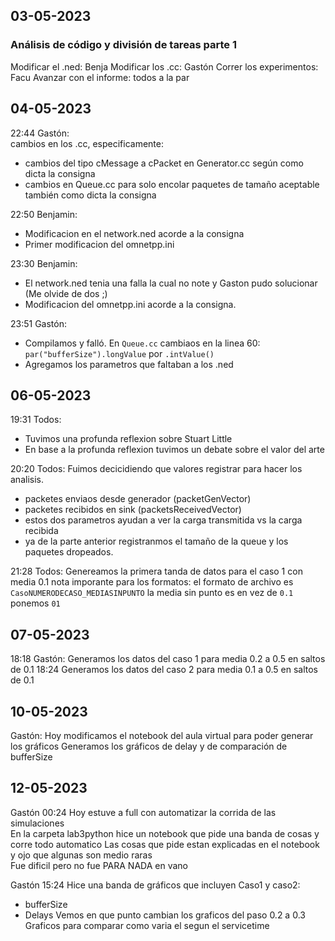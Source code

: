 ## 03-05-2023
### Análisis de código y división de tareas parte 1
Modificar el .ned: Benja
Modificar los .cc: Gastón
Correr los experimentos: Facu
Avanzar con el informe: todos a la par

## 04-05-2023 
22:44 Gastón:  
cambios en los .cc, especificamente:
- cambios del tipo cMessage a cPacket en Generator.cc según como dicta la consigna
- cambios en Queue.cc para solo encolar paquetes de tamaño aceptable también como dicta la consigna

22:50 Benjamin:
- Modificacion en el network.ned acorde a la consigna
- Primer modificacion del omnetpp.ini 

23:30 Benjamin:
- El network.ned tenia una falla la cual no note y Gaston pudo solucionar (Me olvide de dos ;)
- Modificacion del omnetpp.ini acorde a la consigna.

23:51 Gastón:
- Compilamos y falló. En `Queue.cc` cambiaos en la linea 60:
`par("bufferSize").longValue` por `.intValue()`
- Agregamos los parametros que faltaban a los .ned

## 06-05-2023
19:31 Todos:
- Tuvimos una profunda reflexion sobre Stuart Little
- En base a la profunda reflexion tuvimos un debate sobre el valor del arte

20:20 Todos:
Fuimos decicidiendo que valores registrar para hacer los analisis.
- packetes enviaos desde generador (packetGenVector)
- packetes recibidos en sink (packetsReceivedVector)
- estos dos parametros ayudan a ver la carga transmitida vs la carga recibida 
- ya de la parte anterior registranmos el tamaño de la queue y los paquetes dropeados.
  
21:28 Todos:
Genereamos la primera tanda de datos para el caso 1 con media 0.1
nota imporante para los formatos:
el formato de archivo es `CasoNUMERODECASO_MEDIASINPUNTO`
la media sin punto es en vez de `0.1` ponemos `01`

## 07-05-2023
18:18 Gastón:
Generamos los datos del caso 1 para media 0.2 a 0.5 en saltos de 0.1 
18:24 
Generamos los datos del caso 2 para media 0.1 a 0.5 en saltos de 0.1

## 10-05-2023
Gastón:
Hoy modificamos el notebook del aula virtual para poder generar los gráficos
Generamos los gráficos de delay y de comparación de bufferSize

## 12-05-2023 
Gastón 00:24 
Hoy estuve a full con automatizar la corrida de las simulaciones  
En la carpeta lab3python hice un notebook que pide una banda de cosas y corre todo automatico
Las cosas que pide estan explicadas en el notebook y ojo que algunas son medio raras  
Fue dificil pero no fue PARA NADA en vano  

Gastón 15:24 
Hice una banda de gráficos que incluyen
Caso1 y caso2:
  - bufferSize 
  - Delays
Vemos en que punto cambian los graficos del paso 0.2 a 0.3  
Graficos para comparar como varia el segun el servicetime



